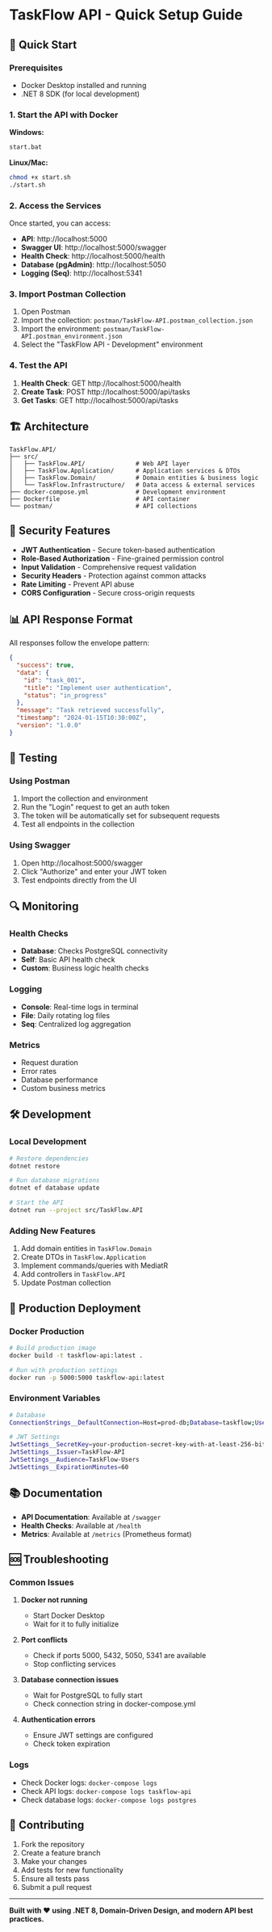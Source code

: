 # TaskFlow API - Quick Setup Guide

## 🚀 Quick Start

### Prerequisites
- Docker Desktop installed and running
- .NET 8 SDK (for local development)

### 1. Start the API with Docker

**Windows:**
```bash
start.bat
```

**Linux/Mac:**
```bash
chmod +x start.sh
./start.sh
```

### 2. Access the Services

Once started, you can access:

- **API**: http://localhost:5000
- **Swagger UI**: http://localhost:5000/swagger
- **Health Check**: http://localhost:5000/health
- **Database (pgAdmin)**: http://localhost:5050
- **Logging (Seq)**: http://localhost:5341

### 3. Import Postman Collection

1. Open Postman
2. Import the collection: `postman/TaskFlow-API.postman_collection.json`
3. Import the environment: `postman/TaskFlow-API.postman_environment.json`
4. Select the "TaskFlow API - Development" environment

### 4. Test the API

1. **Health Check**: GET http://localhost:5000/health
2. **Create Task**: POST http://localhost:5000/api/tasks
3. **Get Tasks**: GET http://localhost:5000/api/tasks

## 🏗️ Architecture

```
TaskFlow.API/
├── src/
│   ├── TaskFlow.API/              # Web API layer
│   ├── TaskFlow.Application/      # Application services & DTOs
│   ├── TaskFlow.Domain/           # Domain entities & business logic
│   └── TaskFlow.Infrastructure/   # Data access & external services
├── docker-compose.yml             # Development environment
├── Dockerfile                     # API container
└── postman/                       # API collections
```

## 🔐 Security Features

- **JWT Authentication** - Secure token-based authentication
- **Role-Based Authorization** - Fine-grained permission control
- **Input Validation** - Comprehensive request validation
- **Security Headers** - Protection against common attacks
- **Rate Limiting** - Prevent API abuse
- **CORS Configuration** - Secure cross-origin requests

## 📊 API Response Format

All responses follow the envelope pattern:

```json
{
  "success": true,
  "data": {
    "id": "task_001",
    "title": "Implement user authentication",
    "status": "in_progress"
  },
  "message": "Task retrieved successfully",
  "timestamp": "2024-01-15T10:30:00Z",
  "version": "1.0.0"
}
```

## 🧪 Testing

### Using Postman
1. Import the collection and environment
2. Run the "Login" request to get an auth token
3. The token will be automatically set for subsequent requests
4. Test all endpoints in the collection

### Using Swagger
1. Open http://localhost:5000/swagger
2. Click "Authorize" and enter your JWT token
3. Test endpoints directly from the UI

## 🔍 Monitoring

### Health Checks
- **Database**: Checks PostgreSQL connectivity
- **Self**: Basic API health check
- **Custom**: Business logic health checks

### Logging
- **Console**: Real-time logs in terminal
- **File**: Daily rotating log files
- **Seq**: Centralized log aggregation

### Metrics
- Request duration
- Error rates
- Database performance
- Custom business metrics

## 🛠️ Development

### Local Development
```bash
# Restore dependencies
dotnet restore

# Run database migrations
dotnet ef database update

# Start the API
dotnet run --project src/TaskFlow.API
```

### Adding New Features
1. Add domain entities in `TaskFlow.Domain`
2. Create DTOs in `TaskFlow.Application`
3. Implement commands/queries with MediatR
4. Add controllers in `TaskFlow.API`
5. Update Postman collection

## 🚀 Production Deployment

### Docker Production
```bash
# Build production image
docker build -t taskflow-api:latest .

# Run with production settings
docker run -p 5000:5000 taskflow-api:latest
```

### Environment Variables
```bash
# Database
ConnectionStrings__DefaultConnection=Host=prod-db;Database=taskflow;Username=prod_user;Password=secure_password

# JWT Settings
JwtSettings__SecretKey=your-production-secret-key-with-at-least-256-bits
JwtSettings__Issuer=TaskFlow-API
JwtSettings__Audience=TaskFlow-Users
JwtSettings__ExpirationMinutes=60
```

## 📚 Documentation

- **API Documentation**: Available at `/swagger`
- **Health Checks**: Available at `/health`
- **Metrics**: Available at `/metrics` (Prometheus format)

## 🆘 Troubleshooting

### Common Issues

1. **Docker not running**
   - Start Docker Desktop
   - Wait for it to fully initialize

2. **Port conflicts**
   - Check if ports 5000, 5432, 5050, 5341 are available
   - Stop conflicting services

3. **Database connection issues**
   - Wait for PostgreSQL to fully start
   - Check connection string in docker-compose.yml

4. **Authentication errors**
   - Ensure JWT settings are configured
   - Check token expiration

### Logs
- Check Docker logs: `docker-compose logs`
- Check API logs: `docker-compose logs taskflow-api`
- Check database logs: `docker-compose logs postgres`

## 🤝 Contributing

1. Fork the repository
2. Create a feature branch
3. Make your changes
4. Add tests for new functionality
5. Ensure all tests pass
6. Submit a pull request

---

**Built with ❤️ using .NET 8, Domain-Driven Design, and modern API best practices.** 